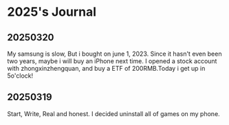 # 2025's Journal

## 20250320

My samsung is slow, But i bought on june 1, 2023. Since it hasn't even been two years, maybe i will buy an iPhone next time. I opened a stock account with zhongxinzhengquan, and buy a ETF of 200RMB.Today i get up in 5o'clock!

## 20250319

Start, Write, Real and honest. I decided uninstall all of games on my phone.
